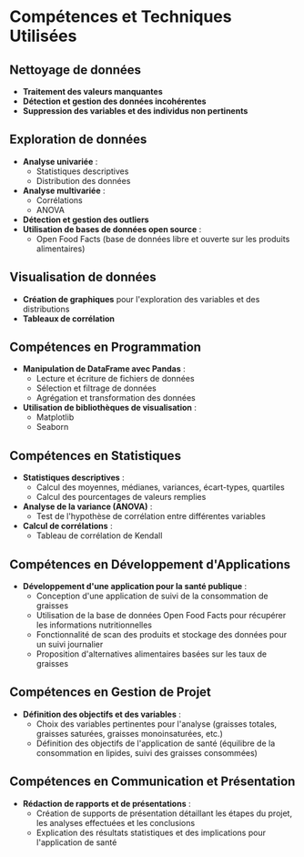 # Compétences et Techniques Utilisées

## Nettoyage de données
- **Traitement des valeurs manquantes**
- **Détection et gestion des données incohérentes**
- **Suppression des variables et des individus non pertinents**

## Exploration de données
- **Analyse univariée** :
  - Statistiques descriptives
  - Distribution des données
- **Analyse multivariée** :
  - Corrélations
  - ANOVA
- **Détection et gestion des outliers**
- **Utilisation de bases de données open source** :
  - Open Food Facts (base de données libre et ouverte sur les produits alimentaires)

## Visualisation de données
- **Création de graphiques** pour l'exploration des variables et des distributions
- **Tableaux de corrélation**

## Compétences en Programmation
- **Manipulation de DataFrame avec Pandas** :
  - Lecture et écriture de fichiers de données
  - Sélection et filtrage de données
  - Agrégation et transformation des données
- **Utilisation de bibliothèques de visualisation** :
  - Matplotlib
  - Seaborn

## Compétences en Statistiques
- **Statistiques descriptives** :
  - Calcul des moyennes, médianes, variances, écart-types, quartiles
  - Calcul des pourcentages de valeurs remplies
- **Analyse de la variance (ANOVA)** :
  - Test de l'hypothèse de corrélation entre différentes variables
- **Calcul de corrélations** :
  - Tableau de corrélation de Kendall

## Compétences en Développement d'Applications
- **Développement d'une application pour la santé publique** :
  - Conception d'une application de suivi de la consommation de graisses
  - Utilisation de la base de données Open Food Facts pour récupérer les informations nutritionnelles
  - Fonctionnalité de scan des produits et stockage des données pour un suivi journalier
  - Proposition d'alternatives alimentaires basées sur les taux de graisses

## Compétences en Gestion de Projet
- **Définition des objectifs et des variables** :
  - Choix des variables pertinentes pour l'analyse (graisses totales, graisses saturées, graisses monoinsaturées, etc.)
  - Définition des objectifs de l'application de santé (équilibre de la consommation en lipides, suivi des graisses consommées)

## Compétences en Communication et Présentation
- **Rédaction de rapports et de présentations** :
  - Création de supports de présentation détaillant les étapes du projet, les analyses effectuées et les conclusions
  - Explication des résultats statistiques et des implications pour l'application de santé

